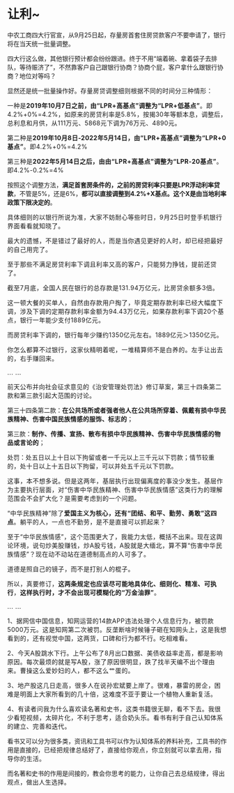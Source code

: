 # 让利~

<p style="visibility: visible;">中农工商四大行官宣，从9月25日起，存量房首套住房贷款客户不要申请了，银行将在当天统一批量调整。<br style="visibility: visible;"></p><p style="visibility: visible;">四大行这么做，其他银行预计都会纷纷跟进。终于不用“端着碗、拿着袋子去排队，等待赈济了”，不然靠客户自己跟银行协商？协商个屁，客户拿什么跟银行协商？地位对等吗？<br style="visibility: visible;"></p><p style="visibility: visible;">显然还是统一批量操作好。<span style="font-size: var(--articleFontsize); letter-spacing: 0.034em; visibility: visible;">存量房贷</span><span style="font-size: var(--articleFontsize); letter-spacing: 0.034em; visibility: visible;">调整细则根据不同的时间</span><span style="font-size: var(--articleFontsize); letter-spacing: 0.034em; visibility: visible;">分三种情形：</span></p><p style="visibility: visible;"><span style="font-size: var(--articleFontsize); letter-spacing: 0.034em; visibility: visible;"></span><span style="font-size: var(--articleFontsize); letter-spacing: 0.034em; visibility: visible;">一种是</span><strong style="visibility: visible;"><span style="font-size: var(--articleFontsize); letter-spacing: 0.034em; visibility: visible;">2019年10月7日</span><span style="font-size: var(--articleFontsize); letter-spacing: 0.034em; visibility: visible;">之前，由“LPR+高基点”调整为“LPR+低基点”</span></strong><span style="font-size: var(--articleFontsize); letter-spacing: 0.034em; visibility: visible;">。即4.2%+0%=4.2%，如原来的房贷利率是5.8%，按揭30年等额本息，调整后，总利息和月供，从111万元、5868元下调为76万元、4890元。</span></p><p style="visibility: visible;"><span style="font-size: var(--articleFontsize); letter-spacing: 0.034em; visibility: visible;">第二种是<strong style="visibility: visible;">2019年10月8日-2022年5月14日，<span style="letter-spacing: 0.578px; visibility: visible;">由“LPR</span><span style="letter-spacing: 0.578px; visibility: visible;">+</span><span style="letter-spacing: 0.578px; visibility: visible;">高基点</span><span style="letter-spacing: 0.578px; visibility: visible;">”调整为</span><span style="letter-spacing: 0.578px; visibility: visible;">“LPR+0</span><span style="letter-spacing: 0.578px; visibility: visible;">基点</span><span style="letter-spacing: 0.578px; visibility: visible;">”</span></strong><span style="letter-spacing: 0.578px; visibility: visible;">。</span><span style="letter-spacing: 0.578px; visibility: visible;">即4</span><span style="letter-spacing: 0.578px; visibility: visible;">.2%</span><span style="letter-spacing: 0.578px; visibility: visible;">+</span><span style="letter-spacing: 0.578px; visibility: visible;">0%</span><span style="letter-spacing: 0.578px; visibility: visible;">=</span><span style="letter-spacing: 0.578px; visibility: visible;">4.2%</span></span></p><p style="visibility: visible;"><span style="font-size: var(--articleFontsize); letter-spacing: 0.034em; visibility: visible;"><span style="letter-spacing: 0.578px; visibility: visible;">第三种是<strong style="visibility: visible;">2022年5月14日之后，由<span style="letter-spacing: 0.578px; visibility: visible;">由“LPR</span><span style="letter-spacing: 0.578px; visibility: visible;">+</span><span style="letter-spacing: 0.578px; visibility: visible;">高基点</span><span style="letter-spacing: 0.578px; visibility: visible;">”调整为</span><span style="letter-spacing: 0.578px; visibility: visible;">“LPR-20</span><span style="letter-spacing: 0.578px; visibility: visible;">基点</span><span style="letter-spacing: 0.578px; visibility: visible;">”</span></strong><span style="letter-spacing: 0.578px; visibility: visible;">。</span><span style="letter-spacing: 0.578px; visibility: visible;">即4</span><span style="letter-spacing: 0.578px; visibility: visible;">.2%</span><span style="letter-spacing: 0.578px; visibility: visible;">-</span><span style="letter-spacing: 0.578px; visibility: visible;">0.2%</span><span style="letter-spacing: 0.578px; visibility: visible;">=</span><span style="letter-spacing: 0.578px; visibility: visible;">4%</span></span></span></p><p style="visibility: visible;">按照这个调整方法，<strong style="visibility: visible;">满足首套房条件的，之前的房贷利率只要是LPR浮动利率贷款</strong>，不管是5%，还是6%，<strong style="visibility: visible;">都可以直接调整到4.2%+X基点。这个X是由当地利率政策下限决定的</strong>。<br style="visibility: visible;"></p><p style="visibility: visible;"><span style="font-size: var(--articleFontsize); letter-spacing: 0.034em; visibility: visible;"><span style="letter-spacing: 0.578px; visibility: visible;">具体细则的以银行所说为准，大家不妨耐心等些时日，9月25日时登手机银行界面看看就知晓了。</span></span></p><p style="visibility: visible;"><span style="font-size: var(--articleFontsize); letter-spacing: 0.034em; visibility: visible;"><span style="letter-spacing: 0.578px; visibility: visible;">最大的遗憾，不是错过了最好的人，而是当你遇见更好的人时，却已经把最好的自己用完了。</span></span></p><p style="visibility: visible;"><span style="font-size: var(--articleFontsize); letter-spacing: 0.034em; visibility: visible;"><span style="letter-spacing: 0.578px; visibility: visible;">至于那些不满足房贷利率下调且利率又高的客户，只能努力挣钱，提前还贷了。</span></span></p><p style="visibility: visible;"><span style="font-size: var(--articleFontsize); letter-spacing: 0.034em; visibility: visible;"><span style="letter-spacing: 0.578px; visibility: visible;"><span style="letter-spacing: 0.578px; visibility: visible;">截至7月底</span><span style="letter-spacing: 0.578px; visibility: visible;">，全国人民在</span><span style="letter-spacing: 0.578px; visibility: visible;">银行的总存款是13</span><span style="letter-spacing: 0.578px; visibility: visible;">1.94万亿元，比</span><span style="letter-spacing: 0.578px; visibility: visible;">房贷余额多</span><span style="letter-spacing: 0.578px; visibility: visible;">3倍。</span></span></span></p><p style="visibility: visible;"><span style="font-size: var(--articleFontsize); letter-spacing: 0.034em; visibility: visible;"><span style="letter-spacing: 0.578px; visibility: visible;">这一顿大餐的买单人，自然由存款用户掏了，毕竟定期存款利率已经大幅度下调，涉及下调的定期存款利率金额为94.43万亿元，如果存款利率下调20个基点，银行一年能少支付1889亿元。</span></span></p><p style="visibility: visible;"><span style="font-size: var(--articleFontsize); letter-spacing: 0.034em; visibility: visible;"><span style="letter-spacing: 0.578px; visibility: visible;">而房贷利率下调的，银行每年少赚约1350亿元左右。1889亿元＞1350亿元。</span></span></p><p style="visibility: visible;"><span style="font-size: var(--articleFontsize); letter-spacing: 0.034em; visibility: visible;"><span style="letter-spacing: 0.578px; visibility: visible;">你怎么都算不过银行，这家伙精明着呢，一堆精算师不是白养的。左手让出去的，右手赚回来。</span></span></p><p style="visibility: visible;"><span style="font-size: var(--articleFontsize); letter-spacing: 0.034em; visibility: visible;"><span style="letter-spacing: 0.578px; visibility: visible;">... ...</span></span></p><p><span style="font-size: var(--articleFontsize);letter-spacing: 0.034em;">前天公布并向社会征求意见的《治安管理处罚法》修订草案，第三十四条第二款和第三款引起大范围的讨论。</span></p><p>第三十四条第二款：<strong><span style="font-size: var(--articleFontsize);letter-spacing: 0.034em;">在公共场所或者强者他人在公共场所穿着、佩戴有损中华民族精神、伤害中国民族情感的服饰、标志的</span></strong><span style="font-size: var(--articleFontsize);letter-spacing: 0.034em;">；</span></p><p>第三款：<strong><span style="font-size: var(--articleFontsize);letter-spacing: 0.034em;">制作、传播、宣扬、散布有损中华民族精神、伤害中华民族情感的物品或言论的</span></strong><span style="font-size: var(--articleFontsize);letter-spacing: 0.034em;">；</span></p><p>处罚：<span style="font-size: var(--articleFontsize);letter-spacing: 0.034em;">处五日以上十日以下拘留或者一千元以上三千元以下罚款；</span><span style="font-size: var(--articleFontsize);letter-spacing: 0.034em;">情节较重的，处十日以上十五日以下拘留，可以并处五千元以下罚款。</span></p><p><span style="font-size: var(--articleFontsize);letter-spacing: 0.034em;"><span style="letter-spacing: 0.578px;">这事，本不想多说。但是这两年，基层执行出现偏离度的事没少发生。基层作为主要执行层面，对“伤害中华民族精神、伤害中华民族情感”这类行为的理解范围会不会扩大化？是需要考虑到的一个问题。</span></span></p><p><span style="font-size: var(--articleFontsize);letter-spacing: 0.034em;"><span style="letter-spacing: 0.578px;">“中华民族精神”除了<strong>爱国主义为核心，还有“团结、和平、勤劳、勇敢”这四点</strong>。躺平的人，一点也不勤劳，是不是直接可以抓起来？<br></span></span></p><p><span style="font-size: var(--articleFontsize);letter-spacing: 0.034em;"><span style="letter-spacing: 0.578px;">至于“中华民族情感”，这个范围更大了，我能力太低，概括不出来。现在这舆论环境，说句炒美股赚钱，炒A股亏钱，A股就是大缅北，算不算“伤害中华民族情感”？现在动不动站在道德制高点的人可多了。</span></span></p><p><span style="font-size: var(--articleFontsize);letter-spacing: 0.034em;"><span style="letter-spacing: 0.578px;">道德是照自己的镜子，而不是打别人的棍子。</span></span></p><p><span style="font-size: var(--articleFontsize);letter-spacing: 0.034em;"><span style="letter-spacing: 0.578px;"><span style="letter-spacing: 0.578px;">所以，真要</span><span style="letter-spacing: 0.578px;">修订，</span><strong style="letter-spacing: 0.578px;white-space: normal;">这两条规定也应该尽可能地具体化、细则化、精准、可执行</strong><span style="letter-spacing: 0.578px;">，</span><strong style="letter-spacing: 0.578px;white-space: normal;">这样执行时，才不会出现可模糊化的“万金油罪”</strong><span style="letter-spacing: 0.578px;">。</span></span></span></p><p><span style="font-size: var(--articleFontsize);letter-spacing: 0.034em;"><span style="letter-spacing: 0.578px;">... ...<br></span></span></p><p><span style="font-size: var(--articleFontsize);letter-spacing: 0.034em;"><span style="letter-spacing: 0.578px;"><span style="letter-spacing: 0.578px;">1</span><span style="letter-spacing: 0.578px;">、据网信中国信息，</span><span style="letter-spacing: 0.578px;">知网</span><span style="letter-spacing: 0.578px;">运营的</span><span style="letter-spacing: 0.578px;">14款APP</span><span style="letter-spacing: 0.578px;">违法处理</span><span style="letter-spacing: 0.578px;">个人信息行为</span><span style="letter-spacing: 0.578px;">，被罚款5000万元。</span><span style="letter-spacing: 0.578px;">这是知网第二次被罚。</span><span style="letter-spacing: 0.578px;">反垄断啥时候</span><span style="letter-spacing: 0.578px;">锤子砸在知网头上，这是我想看到的，</span><span style="letter-spacing: 0.578px;">还有视觉中国，这两</span><span style="letter-spacing: 0.578px;">货，口碑和行为都不行。吃相难看。</span></span></span></p><p><span style="font-size: var(--articleFontsize);letter-spacing: 0.034em;"><span style="letter-spacing: 0.578px;">2、今天A股跳水下行。上午公布了8月出口数据、美债收益率走高，都是影响原因。每次最烦的就是写A股，涨了原因很明显，跌了找半天编不出个理由来。曹操这么爱妙妇的人，都不这么艹蛋的。<br></span></span></p><p><span style="font-size: var(--articleFontsize);letter-spacing: 0.034em;"><span style="letter-spacing: 0.578px;">3、地产股这几日走高，很多人在说孙宏斌要上岸了。很难，暴雷的房企，困难是明面上大家所看到的几十倍，这难度不亚于要让一个植物人重新复活。<br></span></span></p><p><span style="font-size: var(--articleFontsize);letter-spacing: 0.034em;"><span style="letter-spacing: 0.578px;">4、有读者问我为什么喜欢读名著和史书，这类书籍很无聊，看不下去。我很少看短视频，太碎片化，不利于思考，适合奶头乐。看书有利于自己认知体系的建立、完善和迭代。<br></span></span></p><p>看书又可以分为很多类，资讯和工具书可以作为认知体系的养料补充，工具书的作用是直接的，<span style="letter-spacing: 0.578px;">已经把规律总结好了，直接给你观点，你立刻就可以拿去用，指导你的生活。</span></p><p style="margin-bottom: 0px;">而名著和史书的作用是间接的，<span style="font-size: var(--articleFontsize);letter-spacing: 0.034em;">教会你思考的能力，让你自己去总结规律，得出观点，做出人生选择。</span></p><p style="display: none;"><mp-style-type data-value="3"></mp-style-type></p>